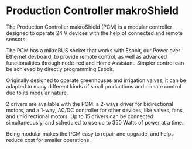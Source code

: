# Production Controller makroShield
The Production Controller makroShield (PCM) is a modular controller designed to operate 24 V devices with the help of connected and remote sensors.

The PCM has a mikroBUS socket that works with Espoir, our Power over Ethernet devboard, to provide remote control, as well as advanced functionalities through node-red and Home Assistant. Simpler control can be achieved by directly programming Espoir.

Originally designed to operate greenhouses and irrigation valves, it can be adapted to many different kinds of small productions and climate control due to its modular nature.

2 drivers are available with the PCM: a 2-ways driver for bidirectional motors, and a 1-way, AC/DC controller for other devices, like valves, fans, and unidirectional motors. Up to 15 drivers can be connected simultaneously, and scheduled to use up to 350 Watts of power at a time.

Being modular makes the PCM easy to repair and upgrade, and helps reduce cost for smaller operations.
